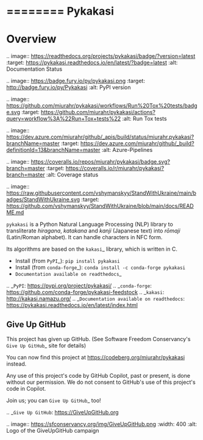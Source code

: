 ========
Pykakasi
========

Overview
========

.. image:: https://readthedocs.org/projects/pykakasi/badge/?version=latest
   :target: https://pykakasi.readthedocs.io/en/latest/?badge=latest
   :alt: Documentation Status

.. image:: https://badge.fury.io/py/pykakasi.png
   :target: http://badge.fury.io/py/Pykakasi
   :alt: PyPI version

.. image:: https://github.com/miurahr/pykakasi/workflows/Run%20Tox%20tests/badge.svg
   :target: https://github.com/miurahr/pykakasi/actions?query=workflow%3A%22Run+Tox+tests%22
   :alt: Run Tox tests

.. image:: https://dev.azure.com/miurahr/github/_apis/build/status/miurahr.pykakasi?branchName=master
   :target: https://dev.azure.com/miurahr/github/_build?definitionId=13&branchName=master
   :alt: Azure-Pipelines

.. image:: https://coveralls.io/repos/miurahr/pykakasi/badge.svg?branch=master
   :target: https://coveralls.io/r/miurahr/pykakasi?branch=master
   :alt: Coverage status

.. image:: https://raw.githubusercontent.com/vshymanskyy/StandWithUkraine/main/badges/StandWithUkraine.svg
   :target: https://github.com/vshymanskyy/StandWithUkraine/blob/main/docs/README.md


``pykakasi`` is a Python Natural Language Processing (NLP) library to transliterate *hiragana*, *katakana* and *kanji* (Japanese text) into *rōmaji* (Latin/Roman alphabet). It can handle characters in NFC form.

Its algorithms are based on the `kakasi`_ library, which is written in C.

* Install (from `PyPI`_): ``pip install pykakasi``
* Install (from `conda-forge`_): ``conda install -c conda-forge pykakasi``
* `Documentation available on readthedocs`_

.. _`PyPI`: https://pypi.org/project/pykakasi/
.. _`conda-forge`: https://github.com/conda-forge/pykakasi-feedstock
.. _`kakasi`: http://kakasi.namazu.org/
.. _`Documentation available on readthedocs`: https://pykakasi.readthedocs.io/en/latest/index.html

Give Up GitHub
--------------

This project has given up GitHub.  (See Software Freedom Conservancy's `Give Up GitHub`_ site for details)

You can now find this project at  https://codeberg.org/miurahr/pykakasi  instead.

Any use of this project's code by GitHub Copilot, past or present, is done without our permission.  We do not consent to GitHub's use of this project's code in Copilot.

Join us; you can `Give Up GitHub`_ too!

.. _`Give Up GitHub`: https://GiveUpGitHub.org

.. image:: https://sfconservancy.org/img/GiveUpGitHub.png
  :width: 400
  :alt: Logo of the GiveUpGitHub campaign
